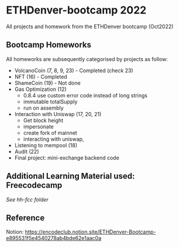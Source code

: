 # ETHDenver-bootcamp 2022

All projects and homework from the ETHDenver bootcamp (Oct2022)

## Bootcamp Homeworks

All homeworks are subsequently categorised by projects as follow:

- VolcanoCoin (7, 8, 9, 23) - Completed (check 23)
- NFT (16) - Completed
- ShameCoin (19) - Not done
- Gas Optimization (12)
  - 0.8.4 use custom error code instead of long strings
  - immutable totalSupply
  - run on assembly
- Interaction with Uniswap (17, 20, 21)
  - Get block height
  - impersonate
  - create fork of mainnet
  - interacting with uniswap,
- Listening to mempool (18)
- Audit (22)
- Final project: mini-exchange backend code

## Additional Learning Material used: Freecodecamp

<i>See hh-fcc folder</i>

## Reference

Notion: https://encodeclub.notion.site/ETHDenver-Bootcamp-e895531f5e4540278ab4bde62e1aac0a
